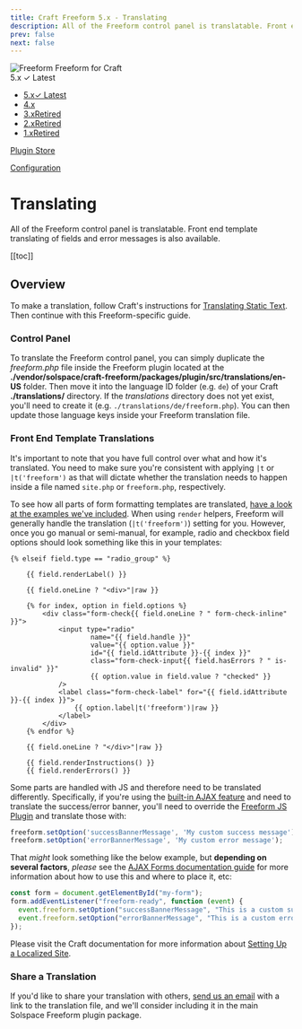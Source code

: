 ```yaml
---
title: Craft Freeform 5.x - Translating
description: All of the Freeform control panel is translatable. Front end template translating of fields and error messages is also available.
prev: false
next: false
---
```


<meta property="og:image" content="https://docs.solspace.com/extras/social/craft/freeform/freeform.png" />

<div id="pr-heading">
    <img src="https://docs.solspace.com/extras/icons/products/freeform-icon.png" alt="Freeform" class="pr-image">
    <span class="pr-name">Freeform</span>
    <span class="pr-category">for Craft</span>
    <div class="pr-v-wrapper">
        <div class="pr-v">
            <span class="pr-v-v">5.x</span>
            <span class="pr-v-type pr-latest">✓ Latest</span>
            <span class="pr-v-arrow arrow down"></span>
        </div>
        <ul class="pr-v-list">
            <li><a href="/craft/freeform/v5/">5.x<span class="pr-v-type pr-latest">✓ Latest</span></a></li>
            <li><a href="/craft/freeform/v4/">4.x</a></li>
            <li><a href="/craft/freeform/v3/">3.x<span class="pr-v-type pr-retired">Retired</span></a></li>
            <li><a href="/craft/freeform/v2/">2.x<span class="pr-v-type pr-retired">Retired</span></a></li>
            <li><a href="/craft/freeform/v1/">1.x<span class="pr-v-type pr-retired">Retired</span></a></li>
        </ul>
    </div>
    <div class="pr-buy">
        <a href="https://plugins.craftcms.com/freeform" class="button button-blue"><span class="external-url">Plugin Store</span></a>
    </div>
</div>

<span class="page-section"><a href="/craft/freeform/v5/configuration/">Configuration</a></span>

# Translating

All of the Freeform control panel is translatable. Front end template translating of fields and error messages is also available.


[[toc]]


## Overview

To make a translation, follow Craft's instructions for [Translating Static Text](https://craftcms.com/docs/5.x/system/sites.html#static-message-translations). Then continue with this Freeform-specific guide.

### Control Panel

To translate the Freeform control panel, you can simply duplicate the *freeform.php* file inside the Freeform plugin located at the **./vendor/solspace/craft-freeform/packages/plugin/src/translations/en-US** folder. Then move it into the language ID folder (e.g. `de`) of your Craft **./translations/** directory. If the *translations* directory does not yet exist, you'll need to create it (e.g. `./translations/de/freeform.php`). You can then update those language keys inside your Freeform translation file.

### Front End Template Translations

It's important to note that you have full control over what and how it's translated. You need to make sure you're consistent with applying `|t` or `|t('freeform')` as that will dictate whether the translation needs to happen inside a file named `site.php` or `freeform.php`, respectively.

To see how all parts of form formatting templates are translated, [have a look at the examples we've included](../templates/formatting/). When using `render` helpers, Freeform will generally handle the translation (`|t('freeform')`) setting for you. However, once you go manual or semi-manual, for example, radio and checkbox field options should look something like this in your templates:

``` twig {18}
{% elseif field.type == "radio_group" %}

    {{ field.renderLabel() }}

    {{ field.oneLine ? "<div>"|raw }}

    {% for index, option in field.options %}
        <div class="form-check{{ field.oneLine ? " form-check-inline" }}">
            <input type="radio"
                    name="{{ field.handle }}"
                    value="{{ option.value }}"
                    id="{{ field.idAttribute }}-{{ index }}"
                    class="form-check-input{{ field.hasErrors ? " is-invalid" }}"
                    {{ option.value in field.value ? "checked" }}
            />
            <label class="form-check-label" for="{{ field.idAttribute }}-{{ index }}">
                {{ option.label|t('freeform')|raw }}
            </label>
        </div>
    {% endfor %}

    {{ field.oneLine ? "</div>"|raw }}

    {{ field.renderInstructions() }}
    {{ field.renderErrors() }}
```

Some parts are handled with JS and therefore need to be translated differently. Specifically, if you're using the [built-in AJAX feature](../templates/ajax-forms.md) and need to translate the success/error banner, you'll need to override the [Freeform JS Plugin](../developer/js-plugin.md) and translate those with:

``` js
freeform.setOption('successBannerMessage', 'My custom success message');
freeform.setOption('errorBannerMessage', 'My custom error message');
```

That _might_ look something like the below example, but **depending on several factors**, _please_ see the [AJAX Forms documentation guide](../templates/ajax-forms.md) for more information about how to use this and where to place it, etc:

``` js {3-4}
const form = document.getElementById("my-form");
form.addEventListener("freeform-ready", function (event) {
  event.freeform.setOption("successBannerMessage", "This is a custom success message.");
  event.freeform.setOption("errorBannerMessage", "This is a custom error message.");
});
```

Please visit the Craft documentation for more information about [Setting Up a Localized Site](https://craftcms.com/docs/5.x/system/sites.html).

### Share a Translation

If you'd like to share your translation with others, [send us an email](/support/) with a link to the translation file, and we'll consider including it in the main Solspace Freeform plugin package.